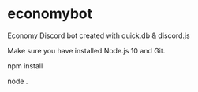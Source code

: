 # economybot
Economy Discord bot created with quick.db &amp; discord.js


Make sure you have installed Node.js 10 and Git.


npm install <package>


node .
